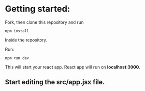 # Getting started:
Fork, then clone this repository and run

    npm install

Inside the repository.

Run:

    npm run dev

This will start your react app.
React app will run on **localhost:3000**.

## Start editing the **src/app.jsx** file.

<!-- Modify the existing code to store the "items" array in the browser's localStorage. This way, even if the user refreshes the page, the list of items will persist. -->


<!-- 1. In the App component, add a `useEffect` hook to save the "items" array to localStorage whenever it changes. Use the `localStorage.setItem()` method to store the array. The "items" array should be converted to a string using `JSON.stringify()` before storing it. -->

<!-- 2. In the App component, add code to retrieve the "items" array from localStorage when the component mounts. Use the `localStorage.getItem()` method to retrieve the stored string and convert it back to an array using `JSON.parse()`. If there are no stored items, initialize the "items" state variable with an empty array. -->

<!-- 3. Modify the code in the "Add item" button's click handler to add the new item to the "items" array and update the localStorage. After adding the new item, call `localStorage.setItem()` to store the updated "items" array. -->

<!-- 4. Modify the deleteCallback function in the App component to remove the item from the "items" array and update the localStorage. After removing the item, call `localStorage.setItem()` to store the updated "items" array. -->


